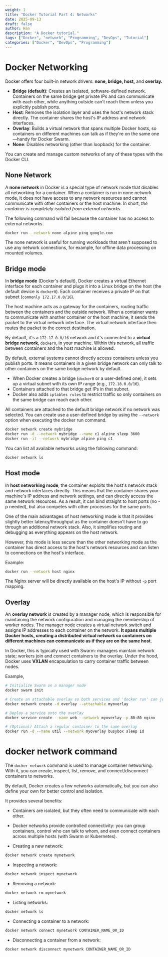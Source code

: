```yaml
---
weight: 1
title: "Docker Tutorial Part 4: Networks"
date: 2025-09-13
draft: false
author: Han
description: "A Docker tutorial."
tags: ["Docker", "network", "Programming", "DevOps", "Tutorial"]
categories: ["Docker", "DevOps", "Programming"]
---
```


# Docker Networking

Docker offers four built-in network drivers: **none, bridge, host,** and **overlay.**

- **Bridge (default)**: Creates an isolated, software-defined network. Containers on the same bridge get private IPs and can communicate with each other, while anything outside can't reach them unless you explicitly publish ports.
- **Host**: Removes the isolation layer and uses the host's network stack directly. The container shares the host's IP address and network interfaces.
- **Overlay**: Builds a virtual network that spans multiple Docker hosts, so containers on different machines can talk as if they're on the same one—handy for Docker Swarm.
- **None**: Disables networking (other than loopback) for the container.

You can create and manage custom networks of any of these types with the Docker CLI.

## None Network

A **none network** in Docker is a special type of network mode that disables all networking for a container. When a container is run in none network mode, it does not have access to any network resources and cannot communicate with other containers or the host machine. In short, *the container is completely isolated from external networks.*

The following command will fail because the container has no access to external networks.
```sh
docker run --network none alpine ping google.com
```
The none network is useful for running workloads that aren't supposed to use any network connections, for example, for offline data processing on mounted volumes.

## Bridge mode

In **bridge mode** (Docker's default), Docker creates a virtual Ethernet interface for each container and plugs it into a Linux bridge on the host (the default device is `docker0`). Each container receives a private IP on that subnet (`commonly 172.17.0.0/16`).

The host machine acts as a gateway for the containers, routing traffic between the containers and the outside network. When a container wants to communicate with another container or the host machine, it sends the packet to the virtual network interface. The virtual network interface then routes the packet to the correct destination.

By default, it's a `172.17.0.0/16` network and it's connected to a **virtual bridge network**, `docker0`, in your machine. Within this network, all traffic between containers and the host machine is allowed. 

By default, external systems cannot directly access containers unless you publish ports. It means containers in a given bridge network can only talk to other containers on the same bridge network by default.

- When Docker creates a bridge (`docker0` or a user-defined one), it sets up a virtual subnet with its own IP range (e.g., `172.18.0.0/16`).
- Containers attached to that bridge get IPs in that subnet.
- Docker also adds `iptables rules` to restrict traffic so only containers on the same bridge can reach each other.

All containers are attached to the default bridge network if no network was selected. You can create use a user-defined bridge by using the `--network` option when executing the docker run command. 

```sh
docker network create mybridge
docker run -d --network mybridge --name c1 alpine sleep 3600
docker run -it --network mybridge alpine ping c1
```

You can list all available networks using the following command:
```sh
docker network ls
```

## Host mode

In **host networking mode**, the container exploits the host's network stack and network interfaces directly. This means that the container shares your machine's IP address and network settings, and can directly access the same network resources. As a result, it can bind straight to host ports (no -p needed), but also competes with other processes for the same ports.

One of the main advantages of host networking mode is that it provides slightly better latency/throughput as the container doesn't have to go through an additional network stack. Also, it simplifies routing and debugging as everything appears on the host network. 

However, this mode is less secure than the other networking mode as the container has direct access to the host's network resources and can listen to connections on the host's interface. 

Example:
```sh
docker run --network host nginx
```
The Nginx server will be directly available on the host's IP without `-p` port mapping.

## Overlay

An **overlay network** is created by a manager node, which is responsible for maintaining the network configuration and managing the membership of worker nodes. The manager node creates a virtual network switch and assigns IP addresses to each container on the network. **It spans multiple Docker hosts, creating a distributed virtual network so containers on different machines can communicate as if they are on the same host.**

In Docker, this is typically used with Swarm: managers maintain network state; workers join and connect containers to the overlay. Under the hood, Docker uses **VXLAN** encapsulation to carry container traffic between nodes.

Example,
```sh
# Initialize Swarm on a manager node
docker swarm init

# Create an attachable overlay so both services and 'docker run' can join
docker network create -d overlay --attachable myoverlay

# Deploy a service onto the overlay
docker service create --name web --network myoverlay -p 80:80 nginx

# (Optional) Attach a regular container to the same overlay
docker run -d --name util --network myoverlay busybox sleep 1d
```

# docker network command

The `docker network` command is used to manage container networking. With it, you can create, inspect, list, remove, and connect/disconnect containers to networks.

By default, Docker creates a few networks automatically, but you can also define your own for better control and isolation.

It provides several benefits:
- Containers are isolated, but they often need to communicate with each other.
- Docker networks provide controlled connectivity: you can group containers, control who can talk to whom, and even connect containers across multiple hosts (with Swarm or Kubernetes).

- Creating a new network:
```sh
docker network create mynetwork
```
- Inspecting a network:
```sh
docker network inspect mynetwork
```
- Removing a network:
```sh
docker network rm mynetwork
```
- Listing networks:
```sh
docker network ls
```
- Connecting a container to a network:
```sh
docker network connect mynetwork CONTAINER_NAME_OR_ID
```
- Disconnecting a container from a network:
```sh
docker network disconnect mynetwork CONTAINER_NAME_OR_ID
```

